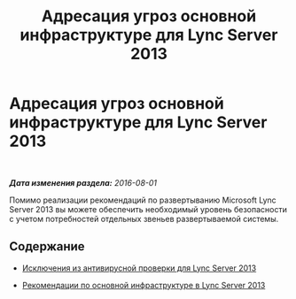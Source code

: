 ﻿---
title: Адресация угроз основной инфраструктуре для Lync Server 2013
TOCTitle: Адресация угроз основной инфраструктуре для Lync Server 2013
ms:assetid: bf90ecc3-f9ea-45db-93e2-9aecec06f0d8
ms:mtpsurl: https://technet.microsoft.com/ru-ru/library/Dn518334(v=OCS.15)
ms:contentKeyID: 60505954
ms.date: 08/01/2016
mtps_version: v=OCS.15
ms.translationtype: HT
---

# Адресация угроз основной инфраструктуре для Lync Server 2013

 

_**Дата изменения раздела:** 2016-08-01_

Помимо реализации рекомендаций по развертыванию Microsoft Lync Server 2013 вы можете обеспечить необходимый уровень безопасности с учетом потребностей отдельных звеньев развертываемой системы.

## Содержание

  - [Исключения из антивирусной проверки для Lync Server 2013](lync-server-2013-antivirus-scanning-exclusions.md)

  - [Рекомендации по основной инфраструктуре в Lync Server 2013](lync-server-2013-best-practices-for-your-core-infrastructure.md)

